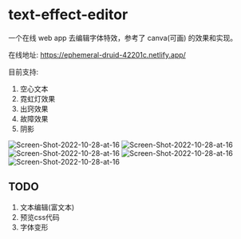 # text-effect-editor

一个在线 web app 去编辑字体特效，参考了 canva(可画) 的效果和实现。

在线地址: https://ephemeral-druid-42201c.netlify.app/

目前支持: 
1. 空心文本
2. 霓虹灯效果
3. 出窍效果
4. 故障效果
5. 阴影

![Screen-Shot-2022-10-28-at-16](https://cdn.staticaly.com/gh/leewhui/image-store@master/myimages/Screen-Shot-2022-10-28-at-16.1naioqyq43ls.webp)
![Screen-Shot-2022-10-28-at-16](https://cdn.staticaly.com/gh/leewhui/image-store@master/myimages/Screen-Shot-2022-10-28-at-16.2012dhm8cg9s.webp)
![Screen-Shot-2022-10-28-at-16](https://cdn.staticaly.com/gh/leewhui/image-store@master/myimages/Screen-Shot-2022-10-28-at-16.7j58u4n1cwo0.webp)
![Screen-Shot-2022-10-28-at-16](https://cdn.staticaly.com/gh/leewhui/image-store@master/myimages/Screen-Shot-2022-10-28-at-16.35cyed9zrii0.webp)
![Screen-Shot-2022-10-28-at-16](https://cdn.staticaly.com/gh/leewhui/image-store@master/myimages/Screen-Shot-2022-10-28-at-16.7gyv934eguo0.webp)

## TODO
1. 文本编辑(富文本)
2. 预览css代码
3. 字体变形
